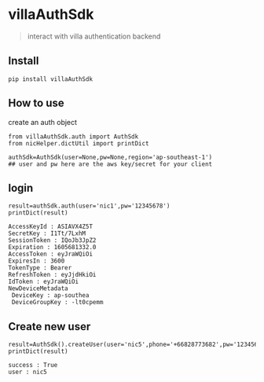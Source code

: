 # villaAuthSdk
> interact with villa authentication backend


## Install

`pip install villaAuthSdk`

## How to use

create an auth object

```
from villaAuthSdk.auth import AuthSdk
from nicHelper.dictUtil import printDict
```

```
authSdk=AuthSdk(user=None,pw=None,region='ap-southeast-1')
## user and pw here are the aws key/secret for your client
```

## login

```
result=authSdk.auth(user='nic1',pw='12345678')
printDict(result)
```

    AccessKeyId : ASIAVX4Z5T
    SecretKey : I1Tt/7LxhM
    SessionToken : IQoJb3JpZ2
    Expiration : 1605681332.0
    AccessToken : eyJraWQiOi
    ExpiresIn : 3600
    TokenType : Bearer
    RefreshToken : eyJjdHkiOi
    IdToken : eyJraWQiOi
    NewDeviceMetadata
     DeviceKey : ap-southea
     DeviceGroupKey : -lt0cpemm


## Create new user

```
result=AuthSdk().createUser(user='nic5',phone='+66828773682',pw='12345678',name='nic3')
printDict(result)
```

    success : True
    user : nic5

